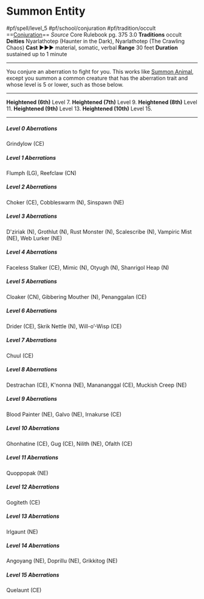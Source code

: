# Summon Entity
#pf/spell/level_5 #pf/school/conjuration #pf/tradition/occult
==[Conjuration](../../../Traits/Conjuration.md)==
*Source* Core Rulebook pg. 375 3.0
**Traditions** occult
**Deities** Nyarlathotep (Haunter in the Dark), Nyarlathotep (The Crawling Chaos)
**Cast** ►►► material, somatic, verbal
**Range** 30 feet
**Duration** sustained up to 1 minute

---
You conjure an aberration to fight for you. This works like [Summon Animal](../Level%201/Summon%20Animal.md), except you summon a common creature that has the aberration trait and whose level is 5 or lower, such as those below.

<hr>

**Heightened (6th)** Level 7.
**Heightened (7th)** Level 9.
**Heightened (8th)** Level 11.
**Heightened (9th)** Level 13.
**Heightened (10th)** Level 15.

---

##### Level 0 Aberrations
Grindylow (CE)
##### Level 1 Aberrations
Flumph (LG), Reefclaw (CN)
##### Level 2 Aberrations
Choker (CE), Cobbleswarm (N), Sinspawn (NE)
##### Level 3 Aberrations
D'ziriak (N), Grothlut (N), Rust Monster (N), Scalescribe (N), Vampiric Mist (NE), Web Lurker (NE)
##### Level 4 Aberrations
Faceless Stalker (CE), Mimic (N), Otyugh (N), Shanrigol Heap (N)
##### Level 5 Aberrations
Cloaker (CN), Gibbering Mouther (N), Penanggalan (CE)
##### Level 6 Aberrations
Drider (CE), Skrik Nettle (N), Will-o’-Wisp (CE)
##### Level 7 Aberrations
Chuul (CE)
##### Level 8 Aberrations
Destrachan (CE), K'nonna (NE), Manananggal (CE), Muckish Creep (NE)
##### Level 9 Aberrations
Blood Painter (NE), Galvo (NE), Irnakurse (CE)
##### Level 10 Aberrations
Ghonhatine (CE), Gug (CE), Nilith (NE), Ofalth (CE)
##### Level 11 Aberrations
Quoppopak (NE)
##### Level 12 Aberrations
Gogiteth (CE)
##### Level 13 Aberrations
Irlgaunt (NE)
##### Level 14 Aberrations
Angoyang (NE), Doprillu (NE), Grikkitog (NE)
##### Level 15 Aberrations
Quelaunt (CE)